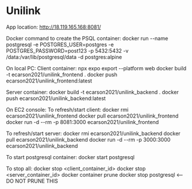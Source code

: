 # Unilink
App location: http://18.119.165.168:8081/

Docker command to create the PSQL container: docker run --name postgresql -e POSTGRES_USER=postgres -e POSTGRES_PASSWORD=post123 -p 5432:5432 -v /data:/var/lib/postgresql/data -d postgres:alpine

On local PC:
Client container:
npx expo export --platform web
docker build -t ecarson2021/unilink_frontend .
docker push ecarson2021/unilink_frontend:latest

Server container:
docker build -t ecarson2021/unilink_backend .
docker push ecarson2021/unilink_backend:latest

On EC2 console:
To refresh/start client:
docker rmi ecarson2021/unilink_frontend
docker pull ecarson2021/unilink_frontend
docker run -d --rm -p 8081:3000 ecarson2021/unilink_frontend

To refresh/start server:
docker rmi ecarson2021/unilink_backend
docker pull ecarson2021/unilink_backend
docker run -d --rm -p 3000:3000 ecarson2021/unilink_backend

To start postgresql container:
docker start postgresql

To stop all:
docker stop <client_container_id>
docker stop <server_container_id>
docker container prune
docker stop postgresql <-- DO NOT PRUNE THIS